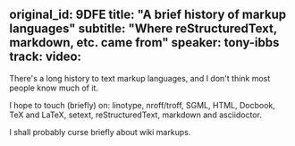 original_id: 9DFE
title: "A brief history of markup languages"
subtitle: "Where reStructuredText, markdown, etc. came from"
speaker: tony-ibbs
track: 
video:
---
There's a long history to text markup languages, and I don't think most people know much of it.

I hope to touch (briefly) on: linotype, nroff/troff, SGML, HTML, Docbook, TeX and LaTeX, setext, reStructuredText, markdown and asciidoctor.

I shall probably curse briefly about wiki markups.